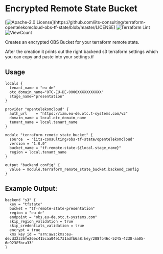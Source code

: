 # Encrypted Remote State Bucket

[![Apache-2.0 License](https://img.shields.io/badge/License-Apache%202.0-blue.svg?)](https://github.com/iits-consulting/terraform-opentelekomcloud-obs-tf-state/blob/master/LICENSE)
![Terraform Lint](https://github.com/iits-consulting/terraform-opentelekomcloud-obs-tf-state/workflows/terraform-lint/badge.svg)
![ViewCount](https://views.whatilearened.today/views/github/iits-consulting/terraform-opentelekomcloud-obs-tf-state.svg)


Creates an encrypted OBS Bucket for your terraform remote state.

After the creation it prints out the right backend s3 terraform settings which you can copy
and paste into your settings.tf

## Usage

```hcl
locals {
  tenant_name = "eu-de"
  otc_domain_name="OTC-EU-DE-0000XXXXXXXXXXX"
  stage_name="presentation"
}

provider "opentelekomcloud" {
  auth_url    = "https://iam.eu-de.otc.t-systems.com/v3"
  domain_name = local.otc_domain_name
  tenant_name = local.tenant_name
}

module "terraform_remote_state_bucket" {
  source  = "iits-consulting/obs-tf-state/opentelekomcloud"
  version = "1.0.0"
  bucket_name = "tf-remote-state-${local.stage_name}"
  region = local.tenant_name
}

output "backend_config" {
  value = module.terraform_remote_state_bucket.backend_config
}
```

## Example Output:
```hcl
backend "s3" {
  key = "tfstate"
  bucket = "tf-remote-state-presentation"
  region = "eu-de"
  endpoint = "obs.eu-de.otc.t-systems.com"
  skip_region_validation = true
  skip_credentials_validation = true
  encrypt = true
  kms_key_id = "arn:aws:kms:eu-de:d32336fe26ec415caa04e1731adfb6a8:key/288fb46c-5245-4238-aa05-6e92385bca33"
}
```